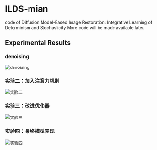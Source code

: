 # ILDS-mian
code of Diffusion Model-Based Image Restoration: Integrative Learning of Determinism and Stochasticity
More code will be made available later.

## Experimental Results

### denoising
![denoising](./results/input/SIDD.png)

### 实验二：加入注意力机制
![实验二](./results/exp2_confusion_matrix.png)

### 实验三：改进优化器
![实验三](./results/exp3_accuracy_curve.png)

### 实验四：最终模型表现
![实验四](./results/exp4_summary.png)
